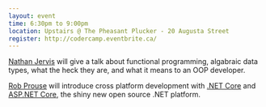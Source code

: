 ```yaml
---
layout: event
time: 6:30pm to 9:00pm
location: Upstairs @ The Pheasant Plucker - 20 Augusta Street
register: http://codercamp.eventbrite.ca/
---
```


[Nathan Jervis](http://nathanjervis.com) will give a talk about functional programming, algabraic data types, what the heck they are, and what it means to an OOP developer.

[Rob Prouse](http://alteridem.net) will introduce cross platform development with [.NET Core](https://www.microsoft.com/net/core) and [ASP.NET Core](https://docs.asp.net/en/latest/),
the shiny new open source .NET platform.
